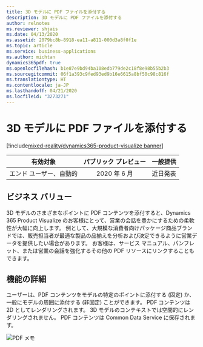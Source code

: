 ```yaml
---
title: 3D モデルに PDF ファイルを添付する
description: 3D モデルに PDF ファイルを添付する
author: relnotes
ms.reviewer: shjais
ms.date: 04/13/2020
ms.assetid: 2079bc8b-8918-ea11-a811-000d3a8f0f1e
ms.topic: article
ms.service: business-applications
ms.author: michtan
dynamics365pdf: true
ms.openlocfilehash: b1e87e9bd94ba108edb779de2c18f8e98b55b2b3
ms.sourcegitcommit: 06f1a393c9fed93ed9b16e6615a8bf50c98c816f
ms.translationtype: HT
ms.contentlocale: ja-JP
ms.lasthandoff: 04/21/2020
ms.locfileid: "3273271"
---
```

# <a name="attach-a-pdf-file-to-a-3d-model"></a>3D モデルに PDF ファイルを添付する
[!include[mixed-reality/dynamics365-product-visualize banner](../includes/mixed-reality/dynamics365-product-visualize.md)]

| 有効対象    |  パブリック プレビュー | 一般提供 | 
| ---------- | :----------: |:----------: |
|エンド ユーザー、自動的|2020 年 6 月| 近日発表|


## <a name="business-value"></a>ビジネス バリュー
<!-- bv start -->
3D モデルのさまざまなポイントに PDF コンテンツを添付すると、Dynamics 365 Product Visualize のお客様にとって、営業の会話を豊かにするための柔軟性が大幅に向上します。 例として、大規模な消費者向けパッケージ商品ブランドでは、販売担当者が最適な製品の品揃えを分析および決定できるように営業データを提供したい場合があります。 お客様は、サービス マニュアル、パンフレット、または営業の会話を強化するその他の PDF リソースにリンクすることもできます。
<!-- bv end -->



## <a name="feature-details"></a>機能の詳細
<!--feature detail start -->
ユーザーは、PDF コンテンツをモデルの特定のポイントに添付する (固定) か、一般にモデルの周囲に添付する (非固定) ことができます。 PDF コンテンツは 2D としてレンダリングされます。 3D モデルのコンテキストでは空間的にレンダリングされません。 PDF コンテンツは Common Data Service に保存されます。
<!--feature detail end -->

![PDF メモ](media/pdfnotes.jpg "PDF メモ")
<!-- Picture 1 -->









